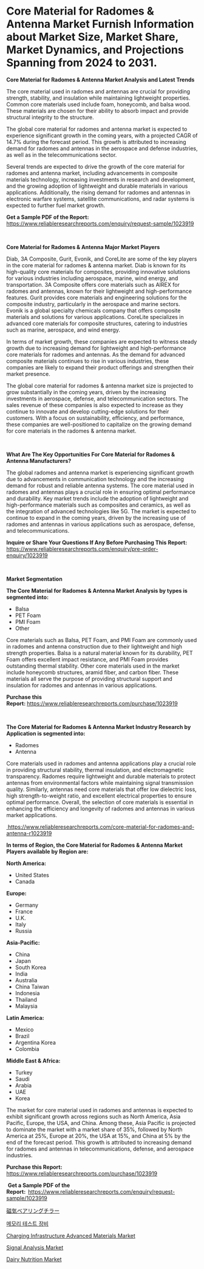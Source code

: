 <p><h1>Core Material for Radomes & Antenna Market Furnish Information about Market Size, Market Share, Market Dynamics, and Projections Spanning from 2024 to 2031.</h1></p><p><strong>Core Material for Radomes & Antenna Market Analysis and Latest Trends</strong></p>
<p><p>The core material used in radomes and antennas are crucial for providing strength, stability, and insulation while maintaining lightweight properties. Common core materials used include foam, honeycomb, and balsa wood. These materials are chosen for their ability to absorb impact and provide structural integrity to the structure.</p><p>The global core material for radomes and antenna market is expected to experience significant growth in the coming years, with a projected CAGR of 14.7% during the forecast period. This growth is attributed to increasing demand for radomes and antennas in the aerospace and defense industries, as well as in the telecommunications sector.</p><p>Several trends are expected to drive the growth of the core material for radomes and antenna market, including advancements in composite materials technology, increasing investments in research and development, and the growing adoption of lightweight and durable materials in various applications. Additionally, the rising demand for radomes and antennas in electronic warfare systems, satellite communications, and radar systems is expected to further fuel market growth.</p></p>
<p><strong>Get a Sample PDF of the Report:&nbsp;</strong> <a href="https://www.reliableresearchreports.com/enquiry/request-sample/1023919">https://www.reliableresearchreports.com/enquiry/request-sample/1023919</a></p>
<p>&nbsp;</p>
<p><strong>Core Material for Radomes & Antenna Major Market Players</strong></p>
<p><p>Diab, 3A Composite, Gurit, Evonik, and CoreLite are some of the key players in the core material for radomes & antenna market. Diab is known for its high-quality core materials for composites, providing innovative solutions for various industries including aerospace, marine, wind energy, and transportation. 3A Composite offers core materials such as AIREX for radomes and antennas, known for their lightweight and high-performance features. Gurit provides core materials and engineering solutions for the composite industry, particularly in the aerospace and marine sectors. Evonik is a global specialty chemicals company that offers composite materials and solutions for various applications. CoreLite specializes in advanced core materials for composite structures, catering to industries such as marine, aerospace, and wind energy.</p><p>In terms of market growth, these companies are expected to witness steady growth due to increasing demand for lightweight and high-performance core materials for radomes and antennas. As the demand for advanced composite materials continues to rise in various industries, these companies are likely to expand their product offerings and strengthen their market presence.</p><p>The global core material for radomes & antenna market size is projected to grow substantially in the coming years, driven by the increasing investments in aerospace, defense, and telecommunication sectors. The sales revenue of these companies is also expected to increase as they continue to innovate and develop cutting-edge solutions for their customers. With a focus on sustainability, efficiency, and performance, these companies are well-positioned to capitalize on the growing demand for core materials in the radomes & antenna market.</p></p>
<p>&nbsp;</p>
<p><strong>What Are The Key Opportunities For Core Material for Radomes & Antenna Manufacturers?</strong></p>
<p><p>The global radomes and antenna market is experiencing significant growth due to advancements in communication technology and the increasing demand for robust and reliable antenna systems. The core material used in radomes and antennas plays a crucial role in ensuring optimal performance and durability. Key market trends include the adoption of lightweight and high-performance materials such as composites and ceramics, as well as the integration of advanced technologies like 5G. The market is expected to continue to expand in the coming years, driven by the increasing use of radomes and antennas in various applications such as aerospace, defense, and telecommunications.</p></p>
<p><strong>Inquire or Share Your Questions If Any Before Purchasing This Report:</strong> <a href="https://www.reliableresearchreports.com/enquiry/pre-order-enquiry/1023919">https://www.reliableresearchreports.com/enquiry/pre-order-enquiry/1023919</a></p>
<p>&nbsp;</p>
<p><strong>Market Segmentation</strong></p>
<p><strong>The Core Material for Radomes & Antenna Market Analysis by types is segmented into:</strong></p>
<p><ul><li>Balsa</li><li>PET Foam</li><li>PMI Foam</li><li>Other</li></ul></p>
<p><p>Core materials such as Balsa, PET Foam, and PMI Foam are commonly used in radomes and antenna construction due to their lightweight and high strength properties. Balsa is a natural material known for its durability, PET Foam offers excellent impact resistance, and PMI Foam provides outstanding thermal stability. Other core materials used in the market include honeycomb structures, aramid fiber, and carbon fiber. These materials all serve the purpose of providing structural support and insulation for radomes and antennas in various applications.</p></p>
<p><strong>Purchase this Report:&nbsp;</strong><a href="https://www.reliableresearchreports.com/purchase/1023919">https://www.reliableresearchreports.com/purchase/1023919</a></p>
<p>&nbsp;</p>
<p><strong>The Core Material for Radomes & Antenna Market Industry Research by Application is segmented into:</strong></p>
<p><ul><li>Radomes</li><li>Antenna</li></ul></p>
<p><p>Core materials used in radomes and antenna applications play a crucial role in providing structural stability, thermal insulation, and electromagnetic transparency. Radomes require lightweight and durable materials to protect antennas from environmental factors while maintaining signal transmission quality. Similarly, antennas need core materials that offer low dielectric loss, high strength-to-weight ratio, and excellent electrical properties to ensure optimal performance. Overall, the selection of core materials is essential in enhancing the efficiency and longevity of radomes and antennas in various market applications.</p></p>
<p><a href="https://www.reliableresearchreports.com/core-material-for-radomes-and-antenna-r1023919">&nbsp;https://www.reliableresearchreports.com/core-material-for-radomes-and-antenna-r1023919</a></p>
<p><strong>In terms of Region, the Core Material for Radomes & Antenna Market Players available by Region are:</strong></p>
<p>
    <p> <strong> North America: </strong>
        <ul>
            <li>United States</li>
            <li>Canada</li>
        </ul>
        </p> 
    <p> <strong> Europe: </strong>
        <ul>
            <li>Germany</li>
            <li>France</li>
            <li>U.K.</li>
            <li>Italy</li>
            <li>Russia</li>
        </ul>
        </p> 
    <p> <strong> Asia-Pacific: </strong>
        <ul>
            <li>China</li>
            <li>Japan</li>
            <li>South Korea</li>
            <li>India</li>
            <li>Australia</li>
            <li>China Taiwan</li>
            <li>Indonesia</li>
            <li>Thailand</li>
            <li>Malaysia</li>
        </ul>
        </p> 
    <p> <strong> Latin America: </strong>
        <ul>
            <li>Mexico</li>
            <li>Brazil</li>
            <li>Argentina Korea</li>
            <li>Colombia</li>
        </ul>
        </p> 
    <p> <strong> Middle East & Africa: </strong>
        <ul>
            <li>Turkey</li>
            <li>Saudi</li>
            <li>Arabia</li>
            <li>UAE</li>
            <li>Korea</li>
        </ul>
    </p>
    </p>
<p><p>The market for core material used in radomes and antennas is expected to exhibit significant growth across regions such as North America, Asia Pacific, Europe, the USA, and China. Among these, Asia Pacific is projected to dominate the market with a market share of 35%, followed by North America at 25%, Europe at 20%, the USA at 15%, and China at 5% by the end of the forecast period. This growth is attributed to increasing demand for radomes and antennas in telecommunications, defense, and aerospace industries.</p></p>
<p><strong>Purchase this Report: </strong><a href="https://www.reliableresearchreports.com/purchase/1023919">https://www.reliableresearchreports.com/purchase/1023919</a></p>
<p>&nbsp;<strong>Get a Sample PDF of the Report:&nbsp;&nbsp;</strong><a href="https://www.reliableresearchreports.com/enquiry/request-sample/1023919">https://www.reliableresearchreports.com/enquiry/request-sample/1023919</a></p>
<p><strong></strong></p>
<p><p><a href="https://medium.com/@bulahhamill28/%E7%A3%81%E6%B0%97%E8%BB%B8%E5%8F%97%E5%86%B7%E5%8D%B4%E6%A9%9F%E5%B8%82%E5%A0%B4%E3%83%AC%E3%83%9D%E3%83%BC%E3%83%88%E3%81%AF-%E3%81%93%E3%81%AE%E5%B8%82%E5%A0%B4%E3%81%AE%E6%9C%80%E6%96%B0%E3%83%88%E3%83%AC%E3%83%B3%E3%83%89%E3%81%A8%E6%88%90%E9%95%B7%E6%A9%9F%E4%BC%9A%E3%82%92%E6%98%8E%E3%82%89%E3%81%8B%E3%81%AB%E3%81%97%E3%81%BE%E3%81%99-dff47ed5d06e">磁気ベアリングチラー</a></p><p><a href="https://github.com/royErdmtyan906778/Market-Research-Report-List-1/blob/main/892665854679.md">메모리 테스트 장비</a></p><p><a href="https://issuu.com/reportprime-2/docs/charging-infrastructure-advanced-materials-market-">Charging Infrastructure Advanced Materials Market</a></p><p><a href="https://medium.com/@deannakling1989/signal-analysis-market-insights-into-market-cagr-market-trends-and-growth-strategies-fb9385f60544">Signal Analysis Market</a></p><p><a href="https://www.linkedin.com/pulse/dairy-nutrition-market-furnishes-information-share-trends-tys0f">Dairy Nutrition Market</a></p></p>